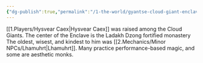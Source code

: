 ```yaml
---
{"dg-publish":true,"permalink":"/1-the-world/gyantse-cloud-giant-enclave/"}
---
```


[[1.Players/Hysvear Caex\|Hysvear Caex]] was raised among the Cloud Giants. 
The center of the Enclave is the Ladakh Dzong fortified monastery
The oldest, wisest, and kindest to him was [[2.Mechanics/Minor NPCs/Lhamuhrt\|Lhamuhrt]]. 
Many practice performance-based magic, and some are aesthetic monks.